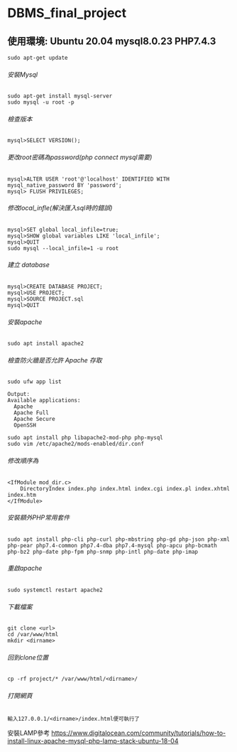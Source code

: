 # DBMS_final_project

## 使用環境: Ubuntu 20.04 mysql8.0.23 PHP7.4.3

```
sudo apt-get update
```
###### 安裝Mysql
```
sudo apt-get install mysql-server
sudo mysql -u root -p
```
###### 檢查版本
```
mysql>SELECT VERSION();
```
###### 更改root密碼為password(php connect mysql需要)
```
mysql>ALTER USER 'root'@'localhost' IDENTIFIED WITH mysql_native_password BY 'password';
mysql> FLUSH PRIVILEGES;
```
###### 修改local_infle(解決匯入sql時的錯誤)
```
mysql>SET global local_infile=true;
mysql>SHOW global variables LIKE 'local_infile';
mysql>QUIT
sudo mysql --local_infile=1 -u root
```
###### 建立 database
```
mysql>CREATE DATABASE PROJECT;
mysql>USE PROJECT;
mysql>SOURCE PROJECT.sql
mysql>QUIT
```
###### 安裝apache
```
sudo apt install apache2
```
###### 檢查防火牆是否允許 Apache 存取
```
sudo ufw app list
```
```
Output:
Available applications:
  Apache
  Apache Full
  Apache Secure
  OpenSSH
```
```
sudo apt install php libapache2-mod-php php-mysql
sudo vim /etc/apache2/mods-enabled/dir.conf
```
###### 修改順序為
```
<IfModule mod_dir.c>
    DirectoryIndex index.php index.html index.cgi index.pl index.xhtml index.htm
</IfModule>
```
###### 安裝額外PHP常用套件
```
sudo apt install php-cli php-curl php-mbstring php-gd php-json php-xml php-pear php7.4-common php7.4-dba php7.4-mysql php-apcu php-bcmath php-bz2 php-date php-fpm php-snmp php-intl php-date php-imap
```
###### 重啟apache
```
sudo systemctl restart apache2
```
###### 下載檔案
```
git clone <url>
cd /var/www/html
mkdir <dirname>
```
###### 回到clone位置
```
cp -rf project/* /var/www/html/<dirname>/
```
###### 打開網頁
```
輸入127.0.0.1/<dirname>/index.html便可執行了
```

安裝LAMP參考
https://www.digitalocean.com/community/tutorials/how-to-install-linux-apache-mysql-php-lamp-stack-ubuntu-18-04
